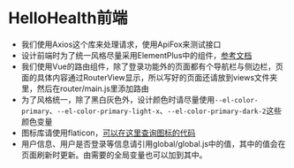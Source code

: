 # HelloHealth前端

- 我们使用Axios这个库来处理请求，使用ApiFox来测试接口
- 设计前端时为了统一风格尽量采用ElementPlus中的组件，[参考文档](https://element-plus.org/zh-CN/component/button.html)
- 我们使用Vue的路由组件，除了登录功能外的页面都有个导航栏与侧边栏，页面的具体内容通过RouterView显示，所以写好的页面还请放到views文件夹里，然后在router/main.js里添加路由
- 为了风格统一，除了黑白灰色外，设计颜色时请尽量使用`--el-color-primary`、`--el-color-primary-light-x`、`--el-color-primary-dark-2`这些颜色变量
- 图标库请使用flaticon，[可以在这里查询图标的代码](https://www.flaticon.com/search?type=uicon)
- 用户信息、用户是否登录等信息请引用global/global.js中的值，其中的值会在页面刷新时更新。由需要的全局变量也可以加到其中。